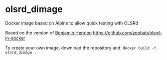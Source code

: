 # olsrd_dimage
Docker image based on Alpine to allow quick testing with OLSRd

Based on the version of [Benjamin Henrion](http://www.zoobab.com/) https://github.com/zoobab/olsrd-in-docker

To create your own image, download the repository and:
`docker build -t olsrd_dimage .`